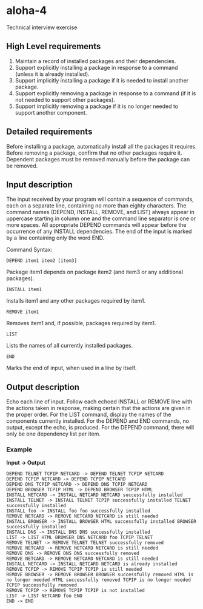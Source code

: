 # aloha-4
Technical interview exercise

## High Level requirements

1. Maintain a record of installed packages and their dependencies. 
2. Support explicitly installing a package in response to a command (unless it is already installed). 
3. Support implicitly installing a package if it is needed to install another package. 
4. Support explicitly removing a package in response to a command (if it is not needed to support other packages). 
5. Support implicitly removing a package if it is no longer needed to support another component.

## Detailed requirements

Before installing a package, automatically install all the packages it requires. Before removing a package, confirm that no other packages require it. Dependent packages must be removed manually before the package can be removed.

## Input description

The input received by your program will contain a sequence of commands, each on a separate line, containing no more than eighty characters. The command names (DEPEND, INSTALL, REMOVE, and LIST) always appear in uppercase starting in column one and the command line separator is one or more spaces. All appropriate DEPEND commands will appear before the occurrence of any INSTALL dependencies. The end of the input is marked by a line containing only the word END. 

Command Syntax: 

``` DEPEND item1 item2 [item3] ``` 

Package item1 depends on package item2 (and item3 or any additional packages).

``` INSTALL item1 ``` 

Installs item1 and any other packages required by item1.

``` REMOVE item1 ``` 

Removes item1 and, if possible, packages required by item1.

``` LIST ``` 

Lists the names of all currently installed packages.

``` END ``` 

Marks the end of input, when used in a line by itself.


## Output description 

Echo each line of input. Follow each echoed INSTALL or REMOVE line with the actions taken in response, making certain that the actions are given in the proper order. For the LIST command, display the names of the components currently installed. For the DEPEND and END commands, no output, except the echo, is produced. For the DEPEND command, there will only be one dependency list per item. 

### Example 
**Input -> Output**

```
DEPEND TELNET TCPIP NETCARD -> DEPEND TELNET TCPIP NETCARD
DEPEND TCPIP NETCARD -> DEPEND TCPIP NETCARD
DEPEND DNS TCPIP NETCARD -> DEPEND DNS TCPIP NETCARD
DEPEND BROWSER TCPIP HTML -> DEPEND BROWSER TCPIP HTML
INSTALL NETCARD -> INSTALL NETCARD NETCARD successfully installed
INSTALL TELNET -> INSTALL TELNET TCPIP successfully installed TELNET successfully installed 
INSTALL foo -> INSTALL foo foo successfully installed
REMOVE NETCARD -> REMOVE NETCARD NETCARD is still needed
INSTALL BROWSER -> INSTALL BROWSER HTML successfully installed BROWSER successfully installed
INSTALL DNS -> INSTALL DNS DNS successfully installed
LIST -> LIST HTML BROWSER DNS NETCARD foo TCPIP TELNET
REMOVE TELNET -> REMOVE TELNET TELNET successfully removed
REMOVE NETCARD -> REMOVE NETCARD NETCARD is still needed
REMOVE DNS -> REMOVE DNS DNS successfully removed
REMOVE NETCARD -> REMOVE NETCARD NETCARD is still needed
INSTALL NETCARD -> INSTALL NETCARD NETCARD is already installed
REMOVE TCPIP -> REMOVE TCPIP TCPIP is still needed
REMOVE BROWSER -> REMOVE BROWSER BROWSER successfully removed HTML is no longer needed HTML successfully removed TCPIP is no longer needed TCPIP successfully removed
REMOVE TCPIP -> REMOVE TCPIP TCPIP is not installed
LIST -> LIST NETCARD foo END
END -> END
```